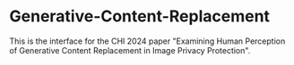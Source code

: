 # Generative-Content-Replacement
This is the interface for the CHI 2024 paper "Examining Human Perception of Generative Content Replacement in Image Privacy Protection".
